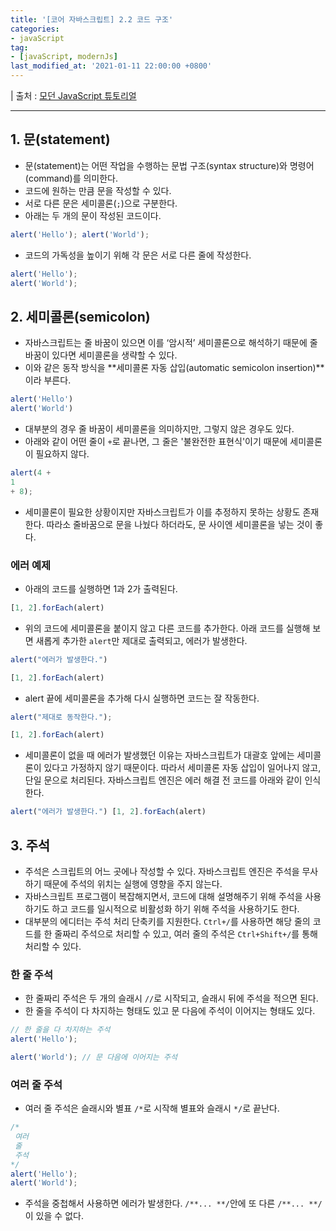 ```yaml
---
title: '[코어 자바스크립트] 2.2 코드 구조'
categories:
- javaScript
tag:
- [javaScript, modernJs]
last_modified_at: '2021-01-11 22:00:00 +0800'
---
```


| 출처 : [모던 JavaScript 튜토리얼](https://ko.javascript.info/)

---

## 1. 문(statement)

- 문(statement)는 어떤 작업을 수행하는 문법 구조(syntax structure)와 명령어(command)를 의미한다.
- 코드에 원하는 만큼 문을 작성할 수 있다.
- 서로 다른 문은 세미콜론(`;`)으로 구분한다.
- 아래는 두 개의 문이 작성된 코드이다.

```jsx
alert('Hello'); alert('World');
```

- 코드의 가독성을 높이기 위해 각 문은 서로 다른 줄에 작성한다.

```jsx
alert('Hello'); 
alert('World');
```

## 2. 세미콜론(semicolon)

- 자바스크립트는 줄 바꿈이 있으면 이를 ‘암시적’ 세미콜론으로 해석하기 때문에 줄바꿈이 있다면 세미콜론을 생략할 수 있다.
- 이와 같은 동작 방식을 **세미콜론 자동 삽입(automatic semicolon insertion)**이라 부른다.

```jsx
alert('Hello') 
alert('World')
```

- 대부분의 경우 줄 바꿈이 세미콜론을 의미하지만, 그렇지 않은 경우도 있다.
- 아래와 같이 어떤 줄이 `+`로 끝나면, 그 줄은 '불완전한 표현식'이기 때문에 세미콜론이 필요하지 않다.

```jsx
alert(4 +
1
+ 8);
```

- 세미콜론이 필요한 상황이지만 자바스크립트가 이를 추정하지 못하는 상황도 존재한다. 따라소 줄바꿈으로 문을 나눴다 하더라도, 문 사이엔 세미콜론을 넣는 것이 좋다.

### 에러 예제

- 아래의 코드를 실행하면 1과 2가 출력된다.

```jsx
[1, 2].forEach(alert)
```

- 위의 코드에 세미콜론을 붙이지 않고 다른 코드를 추가한다. 아래 코드를 실행해 보면 새롭게 추가한 `alert`만 제대로 출력되고, 에러가 발생한다.

```jsx
alert("에러가 발생한다.")

[1, 2].forEach(alert)
```

- alert 끝에 세미콜론을 추가해 다시 실행하면 코드는 잘 작동한다.

```jsx
alert("제대로 동작한다.");

[1, 2].forEach(alert)
```

- 세미콜론이 없을 때 에러가 발생했던 이유는 자바스크립트가 대괄호 앞에는 세미콜론이 있다고 가정하지 않기 때문이다. 따라서 세미콜론 자동 삽입이 일어나지 않고, 단일 문으로 처리된다. 자바스크립트 엔진은 에러 해결 전 코드를 아래와 같이 인식한다.

```jsx
alert("에러가 발생한다.") [1, 2].forEach(alert)
```

## 3. 주석

- 주석은 스크립트의 어느 곳에나 작성할 수 있다. 자바스크립트 엔진은 주석을 무사하기 때문에 주석의 위치는 실행에 영향을 주지 않는다.
- 자바스크립트 프로그램이 복잡해지면서, 코드에 대해 설명해주기 위해 주석을 사용하기도 하고 코드를 일시적으로 비활성화 하기 위해 주석을 사용하기도 한다.
- 대부분의 에디터는 주석 처리 단축키를 지원한다. `Ctrl+/`를 사용하면 해당 줄의 코드를 한 줄짜리 주석으로 처리할 수 있고, 여러 줄의 주석은 `Ctrl+Shift+/`를 통해 처리할 수 있다.

### 한 줄 주석

- 한 줄짜리 주석은 두 개의 슬래시 `//`로 시작되고, 슬래시 뒤에 주석을 적으면 된다.
- 한 줄을 주석이 다 차지하는 형태도 있고 문 다음에 주석이 이어지는 형태도 있다.

```jsx
// 한 줄을 다 차지하는 주석
alert('Hello');

alert('World'); // 문 다음에 이어지는 주석
```

### 여러 줄 주석

- 여러 줄 주석은 슬래시와 별표 `/*`로 시작해 별표와 슬래시 `*/`로 끝난다.

```jsx
/* 
 여러
 줄
 주석
*/
alert('Hello');
alert('World');
```

- 주석을 중첩해서 사용하면 에러가 발생한다. `/**... **/`안에 또 다른 `/**... **/`이 있을 수 없다.